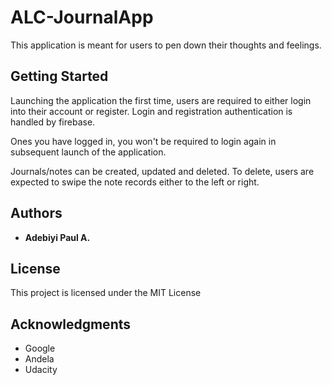 # ALC-JournalApp

This application is meant for users to pen down their thoughts and feelings.

## Getting Started

Launching the application the first time, users are required to either login into their account or register. 
Login and registration authentication is handled by firebase.

Ones you have logged in, you won't be required to login again in subsequent launch of the application. 

Journals/notes can be created, updated and deleted. To delete, users are expected to swipe the note records either to the left or right.

## Authors

* **Adebiyi Paul A.**

## License

This project is licensed under the MIT License

## Acknowledgments

* Google
* Andela
* Udacity
